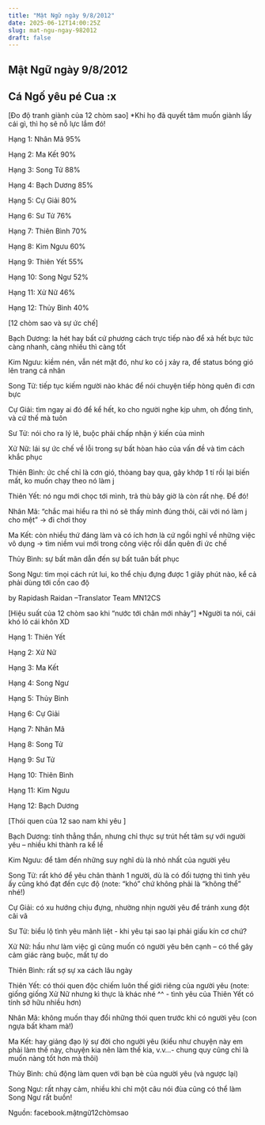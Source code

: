 ```yaml
---
title: "Mật Ngữ ngày 9/8/2012"
date: 2025-06-12T14:00:25Z
slug: mat-ngu-ngay-982012
draft: false
---
```


## Mật Ngữ ngày 9/8/2012

## Cá Ngố yêu pé Cua :x

[Đo độ tranh giành của 12 chòm sao]
 *Khi họ đã quyết tâm muốn giành lấy cái gì, thì họ sẽ nỗ lực lắm đó!
 

 
 Hạng 1: Nhân Mã 95%

 Hạng 2: Ma Kết 90%

 Hạng 3: Song Tử 88%

 Hạng 4: Bạch Dương 85%

 Hạng 5: Cự Giải 80%

 Hạng 6: Sư Tử 76%

 Hạng 7: Thiên Bình 70%

 Hạng 8: Kim Ngưu 60%

 Hạng 9: Thiên Yết 55%

 Hạng 10: Song Ngư 52%

 Hạng 11: Xử Nữ 46%

 Hạng 12: Thủy Bình 40%
 
 
 
[12 chòm sao và sự ức chế]
 

 
 Bạch Dương: la hét hay bất cứ phương cách trực tiếp nào để xả hết bực tức càng nhanh, càng nhiều thì càng tốt

 Kim Ngưu: kiềm nén, vẫn nét mặt đó, như ko có j xảy ra, để status bóng gió lên trang cá nhân

 Song Tử: tiếp tục kiếm người nào khác để nói chuyện tiếp hòng quên đi cơn bực

 Cự Giải: tìm ngay ai đó để kể hết, ko cho người nghe kịp uhm, oh đồng tình, và cứ thế mà tuôn

 Sư Tử: nói cho ra lý lẽ, buộc phải chấp nhận ý kiến của mình

 Xử Nữ: lái sự ức chế về lỗi trong sự bất hòan hảo của vấn đề và tìm cách khắc phục

 Thiên Bình: ức chế chỉ là cơn gió, thỏang bay qua, gây khớp 1 tí rồi lại biến mất, ko muốn chạy theo nó làm j

 Thiên Yết: nó ngu mới chọc tới mình, trả thù bây giờ là còn rất nhẹ. Để đó!

 Nhân Mã: “chắc mai hiểu ra thì nó sẽ thấy mình đúng thôi, cãi với nó làm j cho mệt” -> đi chơi thoy

 Ma Kết: còn nhiều thứ đáng làm và có ích hơn là cứ ngồi nghĩ về những việc vô dụng -> tìm niềm vui mới trong công việc rồi dần quên đi ức chế

 Thủy Bình: sự bất mãn dẫn đến sự bất tuân bất phục

 Song Ngư: tìm mọi cách rút lui, ko thể chịu đựng được 1 giây phút nào, kể cả phải dùng tới cồn cao độ

 by Rapidash Raidan –Translator Team MN12CS
 
 
 
[Hiệu suất của 12 chòm sao khi “nước tới chân mới nhảy”]
 *Người ta nói, cái khó ló cái khôn XD
 

 
 Hạng 1: Thiên Yết

 Hạng 2: Xử Nữ

 Hạng 3: Ma Kết

 Hạng 4: Song Ngư

 Hạng 5: Thủy Bình

 Hạng 6: Cự Giải

 Hạng 7: Nhân Mã

 Hạng 8: Song Tử

 Hạng 9: Sư Tử

 Hạng 10: Thiên Bình

 Hạng 11: Kim Ngưu

 Hạng 12: Bạch Dương
 
 
[Thói quen của 12 sao nam khi yêu ]
 

 
 Bạch Dương: tính thẳng thắn, nhưng chỉ thực sự trút hết tâm sự với người yêu – nhiều khi thành ra kể lể

 Kim Ngưu: để tâm đến những suy nghĩ dù là nhỏ nhất của người yêu

 Song Tử: rất khó để yêu chân thành 1 người, dù là có đối tượng thì tình yêu ấy cũng khó đạt đến cực độ (note: “khó” chứ không phải là “không thể” nhé!)

 Cự Giải: có xu hướng chịu đựng, nhường nhịn người yêu để tránh xung đột cãi vã

 Sư Tử: biểu lộ tình yêu mãnh liệt - khi yêu tại sao lại phải giấu kín cơ chứ? 

 Xử Nữ: hầu như làm việc gì cũng muốn có người yêu bên cạnh – có thể gây cảm giác ràng buộc, mất tự do

 Thiên Bình: rất sợ sự xa cách lâu ngày

 Thiên Yết: có thói quen độc chiếm luôn thế giới riêng của người yêu (note: giống giống Xử Nữ nhưng kì thực là khác nhé ^^ - tình yêu của Thiên Yết có tính sở hữu nhiều hơn)

 Nhân Mã: không muốn thay đổi những thói quen trước khi có người yêu (con ngựa bất kham mà!)

 Ma Kết: hay giảng đạo lý sự đời cho người yêu (kiểu như chuyện này em phải làm thế này, chuyện kia nên làm thế kia, v.v…- chung quy cũng chỉ là muốn nàng tốt hơn mà thôi)

 Thủy Bình: chủ động làm quen với bạn bè của người yêu (và ngược lại)

 Song Ngư: rất nhạy cảm, nhiều khi chỉ một câu nói đùa cũng có thể làm Song Ngư rất buồn!
 
Nguồn: facebook.mậtngữ12chòmsao